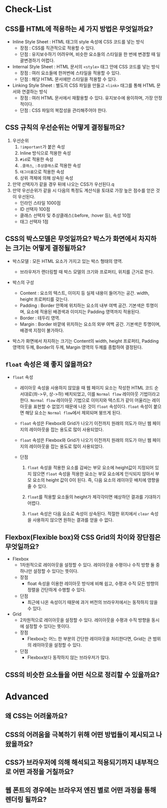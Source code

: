 # Check-List

## CSS를 HTML에 적용하는 세 가지 방법은 무엇일까요?

- Inline Style Sheet : HTML 태그의 style 속성에 CSS 코드를 넣는 방식
  - 장점 : CSS를 직관적으로 적용할 수 있다.
  - 단점 : 유지보수하기 어려우며, 비슷한 요소들의 스타일을 한 번에 변경할 때 일괄변경하기 어렵다.
- Internal Style Sheet : HTML 문서의 `<style>` 태그 안에 CSS 코드를 넣는 방식
  - 장점 : 여러 요소들에 한꺼번에 스타일을 적용할 수 있다.
  - 단점 : 해당 HTML 문서에만 스타일을 적용할 수 있다.
- Linking Style Sheet : 별도의 CSS 파일을 만들고 `<link>` 태그를 통해 HTML 문서와 연결하는 방식
  - 장점 : 여러 HTML 문서에서 재활용할 수 있다. 유지보수에 용이하며, 가장 안정적이다.
  - 단점 : CSS 파일의 복잡성을 관리해주어야 한다.

## CSS 규칙의 우선순위는 어떻게 결정될까요?

1. 우선순위
   1. `!important`가 붙은 속성
   2. Inline 방식으로 적용한 속성
   3. `#id`로 적용한 속성
   4. `.클래스`, `:추상클래스`로 적용한 속성
   5. `태그이름`으로 적용한 속성
   6. 상위 객체에 의해 상속된 속성
2. 만약 선택자가 같을 경우 뒤에 나오는 CSS가 우선된다.q
3. 만약 우선순위가 같을 시 다음의 특정도 계산식을 토대로 가장 높은 점수를 얻은 것이 우선된다.
   - 인라인 스타일 1000점
   - ID 선택자 100점
   - 클래스 선택자 및 추상클래스(:before, :hover 등), 속성 10점
   - 태그 선택자 1점

## CSS의 박스모델은 무엇일까요? 박스가 화면에서 차지하는 크기는 어떻게 결정될까요?

- 박스모델 : 모든 HTML 요소가 가지고 있는 박스 형태의 영역.
  - 브라우저가 랜더링할 때 박스 모델의 크기와 프로퍼티, 위치를 근거로 한다.

- 박스의 구성
  - Content : 요소의 텍스트, 이미지 등 실제 내용이 들어가는 공간. width, height 프로퍼티를 갖는다.
  - Padding : Border 안쪽에 위치하는 요소의 내부 여백 공간. 기본색은 투명이며, 요소에 적용된 배경색과 이미지는 Padding 영역까지 적용된다.
  - Border : 테두리 영역.
  - Margin : Border 바깥에 위치하는 요소의 외부 여백 공간. 기본색은 투명이며, 배경색 지정이 불가하다.
- 박스가 화면에서 차지하는 크기는 Content의 width, height 프로퍼티, Padding 영역의 두께, Border의 두께, Margin 영역의 두께를 종합하여 결정된다.

## `float` 속성은 왜 좋지 않을까요?

- `float` 속성

  - 레이아웃 속성을 사용하지 않았을 때 웹 페이지 요소는 작성한 HTML 코드 순서대로(좌->우, 상->하) 배치되었고, 이를 `Normal flow` 레이아웃 기법이라고 한다. `Normal flow` 레이아웃 기법으로 이미지와 텍스트가 같이 어울리는 레이아웃을 표현할 수 없었기 때문에 나온 것이 `float` 속성이다. `float` 속성이 붙으면 해당 요소는 `Normal flow`에서 제외되며 붕뜨게 된다.

  - `float` 속성은 Flexbox와 Grid가 나오기 이전까지 원래의 의도가 아닌 웹 페이지의 레이아웃을 잡는 용도로 많이 사용되었다.

  - `float` 속성은 Flexbox와 Grid가 나오기 이전까지 원래의 의도가 아닌 웹 페이지의 레이아웃을 잡는 용도로 많이 사용되었다.

  - 단점

    1. `float` 속성을 적용한 요소를 감싸는 부모 요소에 height값이 지정되어 있지 않으면 `float` 속성을 적용한 요소는 부모 요소에게 인식되지 않아서 부모 요소의 height 값이 0이 된다. 즉, 다음 요소의 레이아웃 배치에 영향을 줄 수 있다.

    2. `float`를 적용할 요소들의 height가 제각각이면 예상하던 결과를 기대하기 어렵다.

    3. `float` 속성은 다음 요소로 속성이 상속된다. 적절한 위치에서 `clear` 속성을 사용하지 않으면 원하는 결과를 얻을 수 없다.

## Flexbox(Flexible box)와 CSS Grid의 차이와 장단점은 무엇일까요?

- Flexbox
  - 1차원적으로 레이아웃을 설정할 수 있다. 레이아웃을 수평이나 수직 방향 둘 중 하나만 설정할 수 있다는 뜻이다.
  - 장점
    - float 속성을 이용한 레이아웃 방식에 비해 쉽고, 수평과 수직 모든 방향의 정렬을 간단하게 수행할 수 있다.
  - 단점
    - 최근에 나온 속성이기 때문에 과거 버전의 브라우저에서는 동작하지 않을 수 있다.
- Grid
  - 2차원적으로 레이아웃을 설정할 수 있다. 레이아웃을 수평과 수직 방향을 동시에 설정할 수 있다는 뜻이다.
  - 장점
    - Flexbox는 어느 한 부분의 간단한 레이아웃을 처리한다면, Grid는 큰 범위의 레이아웃을 설정할 수 있다.
  - 단점
    - Flexbox보다 동작하지 않는 브라우저가 많다.

## CSS의 비슷한 요소들을 어떤 식으로 정리할 수 있을까요?

# Advanced

## 왜 CSS는 어려울까요?

## CSS의 어려움을 극복하기 위해 어떤 방법들이 제시되고 나왔을까요?

## CSS가 브라우저에 의해 해석되고 적용되기까지 내부적으로 어떤 과정을 거칠까요?

## 웹 폰트의 경우에는 브라우저 엔진 별로 어떤 과정을 통해 렌더링 될까요?